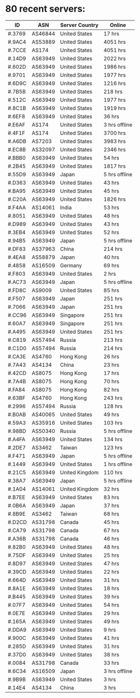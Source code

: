 # 80 recent servers:

| ID | ASN | Server Country | Online |
| ------ | ------ | ------ | ------ |
| #.3769 | AS46844 | United States | 17 hrs |
| #.9AC4 | AS53889 | United States | 4051 hrs |
| #.7CCE | AS174 | United States | 4051 hrs |
| #.14D9 | AS63949 | United States | 2022 hrs |
| #.602D | AS63949 | United States | 1986 hrs |
| #.9701 | AS63949 | United States | 1977 hrs |
| #.6D9C | AS63949 | United States | 1216 hrs |
| #.7B5B | AS63949 | United States | 218 hrs |
| #.512C | AS63949 | United States | 1977 hrs |
| #.8C1B | AS63949 | United States | 1919 hrs |
| #.6EF8 | AS63949 | United States | 36 hrs |
| #.E6AF | AS174 | United States | 3 hrs offline |
| #.4F1F | AS174 | United States | 3700 hrs |
| #.A6DB | AS7203 | United States | 3983 hrs |
| #.EC8B | AS32097 | United States | 2346 hrs |
| #.BBB0 | AS63949 | United States | 54 hrs |
| #.2B45 | AS63949 | United States | 1817 hrs |
| #.55D9 | AS63949 | Japan | 5 hrs offline |
| #.D363 | AS63949 | United States | 43 hrs |
| #.BA95 | AS63949 | United States | 45 hrs |
| #.C20A | AS63949 | United States | 1826 hrs |
| #.F4AA | AS14061 | India | 53 hrs |
| #.8051 | AS63949 | United States | 48 hrs |
| #.D989 | AS63949 | United States | 43 hrs |
| #.3EB4 | AS63949 | United States | 52 hrs |
| #.94B5 | AS63949 | Japan | 5 hrs offline |
| #.DF83 | AS37963 | China | 214 hrs |
| #.4EA8 | AS58879 | Japan | 40 hrs |
| #.4858 | AS16509 | Germany | 69 hrs |
| #.F803 | AS63949 | United States | 2 hrs |
| #.AC73 | AS63949 | Japan | 5 hrs offline |
| #.FD8C | AS9009 | United States | 85 hrs |
| #.F507 | AS63949 | Japan | 251 hrs |
| #.7066 | AS63949 | Japan | 251 hrs |
| #.CC96 | AS63949 | Singapore | 251 hrs |
| #.60A7 | AS63949 | Singapore | 251 hrs |
| #.A495 | AS63949 | United States | 251 hrs |
| #.C819 | AS57494 | Russia | 213 hrs |
| #.C1D0 | AS57494 | Russia | 214 hrs |
| #.CA3E | AS4760 | Hong Kong | 26 hrs |
| #.7A43 | AS4134 | China | 23 hrs |
| #.42CD | AS8075 | Hong Kong | 17 hrs |
| #.7A4B | AS8075 | Hong Kong | 70 hrs |
| #.FA84 | AS8075 | Hong Kong | 82 hrs |
| #.63BF | AS4760 | Hong Kong | 243 hrs |
| #.2996 | AS57494 | Russia | 128 hrs |
| #.B0AB | AS40065 | United States | 49 hrs |
| #.59A3 | AS35916 | United States | 103 hrs |
| #.98BD | AS50340 | Russia | 5 hrs offline |
| #.A4FA | AS63949 | United States | 134 hrs |
| #.2DE7 | AS3462 | Taiwan | 123 hrs |
| #.F471 | AS63949 | Japan | 5 hrs offline |
| #.1449 | AS63949 | United States | 1 hrs offline |
| #.21C5 | AS63949 | United Kingdom | 110 hrs |
| #.38A7 | AS63949 | Japan | 5 hrs offline |
| #.1A04 | AS14061 | United Kingdom | 32 hrs |
| #.B7EE | AS63949 | United States | 83 hrs |
| #.0B6A | AS63949 | Japan | 37 hrs |
| #.8B9E | AS3462 | Taiwan | 68 hrs |
| #.D2CD | AS31798 | Canada | 45 hrs |
| #.CA79 | AS31798 | Canada | 67 hrs |
| #.A36B | AS31798 | Canada | 46 hrs |
| #.82B0 | AS63949 | United States | 48 hrs |
| #.75DF | AS63949 | United States | 25 hrs |
| #.8D97 | AS63949 | United States | 47 hrs |
| #.39CD | AS63949 | United States | 22 hrs |
| #.664D | AS63949 | United States | 31 hrs |
| #.8A1E | AS63949 | United States | 18 hrs |
| #.B445 | AS63949 | United States | 39 hrs |
| #.07F7 | AS63949 | United States | 54 hrs |
| #.0E7E | AS63949 | United States | 29 hrs |
| #.165A | AS63949 | United States | 49 hrs |
| #.DDA9 | AS63949 | United States | 9 hrs |
| #.900C | AS63949 | United States | 41 hrs |
| #.285D | AS63949 | United States | 31 hrs |
| #.37D0 | AS63949 | United States | 38 hrs |
| #.0084 | AS31798 | Canada | 33 hrs |
| #.6C34 | AS16509 | Japan | 3 hrs offline |
| #.9B9B | AS63949 | United States | 3 hrs |
| #.14E4 | AS4134 | China | 3 hrs |


